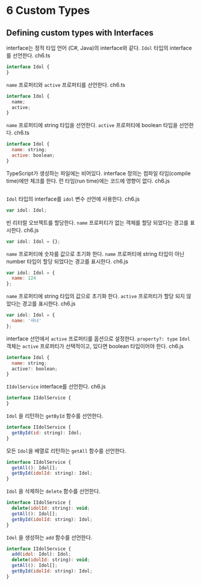 # 6 Custom Types

## Defining custom types with Interfaces

interface는 정적 타입 언어 (C#, Java)의 interface와 같다.
`Idol` 타입의 interface를 선언한다.
ch6.ts
```js
interface Idol {
}
```

`name` 프로퍼티와 `active` 프로퍼티를 선언한다.
ch6.ts
```js
interface Idol {
  name;
  active;
}
```

`name` 프로퍼티에 string 타입을 선언한다.
`active` 프로퍼티에 boolean 타입을 선언한다.
ch6.ts
```js
interface Idol {
  name: string;
  active: boolean;
}
```

TypeScript가 생성하는 파일에는 비어있다.
interface 정의는 컴파일 타임(compile time)에만 체크를 한다.
런 타임(run time)에는 코드에 영향이 없다. 
ch6.js
```js
```

`Idol` 타입의 interface를 `idol` 변수 선언에 사용한다.
ch6.js
```js
var idol: Idol;
```

빈 리터럴 오브젝트를 할당한다.
`name` 프로퍼티가 없는 객체를 할당 되었다는 경고를 표시한다.
ch6.js
```js
var idol: Idol = {};
```

`name` 프로퍼티에 숫자를 값으로 초기화 한다.
`name` 프로퍼티에 string 타입이 아닌 number 타입이 할당 되었다는 경고를 표시한다.
ch6.js
```js
var idol: Idol = {
  name: 124
};
```

`name` 프로퍼티에 string 타입의 값으로 초기화 한다.
`active` 프로퍼티가 할당 되지 않았다는 경고를 표시한다.
ch6.js
```js
var idol: Idol = {
  name: '사나'
};
```

interface 선언에서 `active` 프로퍼티를 옵션으로 설정한다.
`property?: type`
`Idol` 객체는 `active` 프로퍼티가 선택적이고, 있다면 boolean 타입이어야 한다.
ch6.js
```js
interface Idol {
  name: string;
  active?: boolean;
}
```

`IIdolService` interface를 선언한다.
ch6.js
```js
interface IIdolService {
}
```

`Idol` 을 리턴하는 `getById` 함수를 선언한다.
```js
interface IIdolService {
  getById(id: string): Idol;
}
```

모든 `Idol`을 배열로 리턴하는 `getAll` 함수를 선언한다.
```js
interface IIdolService {
  getAll(): Idol[];
  getById(idolId: string): Idol;
}
```

`Idol` 을 삭제하는 `delete` 함수를 선언한다.
```js
interface IIdolService {
  delete(idolId: string): void;
  getAll(): Idol[];
  getById(idolId: string): Idol;
}
```

`Idol` 을 생성하는 `add` 함수를 선언한다.
```js
interface IIdolService {
  add(idol: Idol): Idol;
  delete(idolId: string): void;
  getAll(): Idol[];
  getById(idolId: string): Idol;
}
```